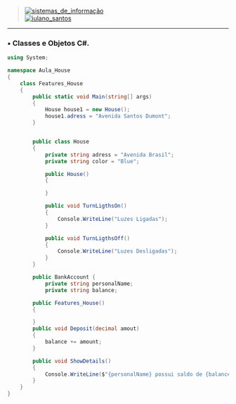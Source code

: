 > [![sistemas_de_informação](https://img.shields.io/badge/Sistemas_de_Informação-@IFMA-blue.svg)](url) </br>
> [![iulano_santos](https://img.shields.io/badge/Iulano_Santos-Backend%20Developer-orange.svg)](url) </br>

---

### • Classes e Objetos C#.


```cs
using System;

namespace Aula_House
{
    class Features_House
    {
        public static void Main(string[] args)
        {
            House house1 = new House();
            house1.adress = "Avenida Santos Dumont";
        }


        public class House
        {
            private string adress = "Avenida Brasil";
            private string color = "Blue";

            public House()
            {

            }

            public void TurnLigthsOn()
            {
                Console.WriteLine("Luzes Ligadas");
            }

            public void TurnLigthsOff()
            {
                Console.WriteLine("Luzes Desligadas");
            }
        }

        public BankAccount {
            private string personalName;
            private string balance;

        public Features_House()
        {

        }
        public void Deposit(decimal amout)
        {
            balance += amount;
        }

        public void ShowDetails()
        {
            Console.WriteLine($"{personalName} possui saldo de {balance}");
        }
    }
}


```